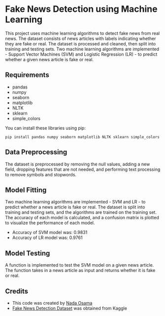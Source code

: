 # Fake News Detection using Machine Learning

This project uses machine learning algorithms to detect fake news from real news. The dataset consists of news articles with labels indicating whether they are fake or real. The dataset is processed and cleaned, then split into training and testing sets. Two machine learning algorithms are implemented - Support Vector Machines (SVM) and Logistic Regression (LR) - to predict whether a given news article is fake or real.

## Requirements
- pandas
- numpy
- seaborn
- matplotlib
- NLTK
- sklearn
- simple_colors

You can install these libraries using pip:

```
pip install pandas numpy seaborn matplotlib NLTK sklearn simple_colors
```

## Data Preprocessing
The dataset is preprocessed by removing the null values, adding a new field, dropping features that are not needed, and performing text processing to remove symbols and stopwords.

## Model Fitting
Two machine learning algorithms are implemented - SVM and LR - to predict whether a news article is fake or real. The dataset is split into training and testing sets, and the algorithms are trained on the training set. The accuracy of each model is calculated, and a confusion matrix is plotted to visualize the performance of each model.
- Accuracy of SVM model was: 0.9831
- Accuracy of LR model was:  0.9761 

## Model Testing
A function is implemented to test the SVM model on a given news article. The function takes in a news article as input and returns whether it is fake or real.

## Credits
- This code was created by [Nada Osama](https://github.com/NadaOsamaa)
- [Fake News Detection Dataset](https://www.kaggle.com/datasets/jruvika/fake-news-detection?select=data.csv) was obtained from Kaggle
